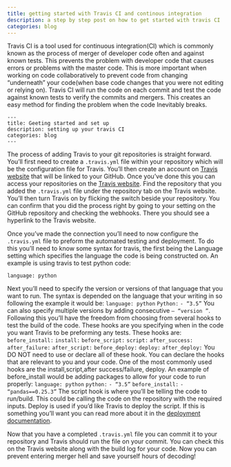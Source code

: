 ```yaml
---
title: getting started with Travis CI and continous integration
description: a step by step post on how to get started with travis CI
categories: blog
---
```


Travis CI is a tool used for continuous integration(CI) which is commonly known as the process of merger of developer code often and against known tests. This prevents the problem with developer code that causes errors or problems with the master code. This is more important when working on code collaboratively to prevent code from changing “underneath” your code(when base code changes that you were not editing or relying on). Travis CI will run the code on each commit and test the code against known tests to verify the commits and mergers. This creates an easy method for finding the problem when the code Inevitably breaks. 
```
---
title: Geeting started and set up
description: setting up your travis CI 
categories: blog
---
```
The process of adding Travis to your git repositories is straight forward. You’ll first need to create a `.travis.yml` file within your repository which will be the configuration file for Travis. You’ll then create an account on [Travis website](http://travis-ci.org) that will be linked to your GitHub. Once you’ve done this you can access your repositories on the [Travis website](http://travis-ci.org). Find the repository that you added the `.travis.yml` file under the repository tab on the Travis website. You’ll then turn Travis on by flicking the switch beside your repository. You can confirm that you did the process right by going to your setting on the GitHub repository and checking the webhooks. There you should see a hyperlink to the Travis website.


Once you’ve made the connection you’ll need to now configure the `.travis.yml` file to preform the automated testing and deployment. To do this you’ll need to know some syntax for travis, the first being the Language setting which specifies the language the code is being constructed on. An example is using travis to test python code:

`language: python`

Next you’ll need to specify the version or versions of that language that you want to run. The syntax is depended on the language that your writing in so following the example it would be:
`language: python`
`Python:`
`- “3.5”`
You can also specify multiple versions by adding consecutive `– “version ”`. Following this you’ll have the freedom from choosing from several hooks to test the build of the code. These hooks are you specifying when in the code you want Travis to be preforming any tests. These hooks are:
`before_install:`
`install:`
`before_script:`
`script:`
`after_success:`
`after_failure:`
`after_script:`
`before_deploy:`
`deploy:`
`after_deploy:`
You DO NOT need to use or declare all of these hook. You can declare the hooks that are relevant to you and your code. One of the most commonly used hooks are the install,script,after success/failure, deploy. An example of before_install would be adding packages to allow for your code to run properly:
`language: python`
`python:`
`- “3.5”`
`before_install:`
`- “pandas==0.25.3”`
The script hook is where you’ll be telling the code to run/build. This could be calling the code on the repository with the required inputs. Deploy is used if you’d like Travis to deploy the script. If this is something you’ll want you can read more about it in the [deployment documentation](https://docs.travis-ci.com/user/deployment).

Now that you have a completed `.travis.yml` file you can commit it to your repository and Travis should run the file on your commit. You can check this on the Travis website along with the build log for your code. Now you can prevent entering merger hell and save yourself hours of decoding!

```
